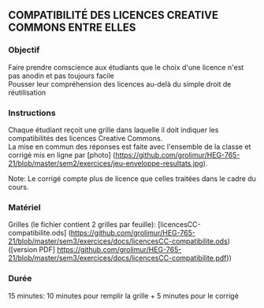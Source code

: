 ## COMPATIBILITÉ DES LICENCES CREATIVE COMMONS ENTRE ELLES

### Objectif
Faire prendre comscience aux étudiants que le choix d'une licence n'est pas anodin et pas toujours facile   
Pousser leur compréhension des licences au-delà du simple droit de réutilisation   

### Instructions
Chaque étudiant reçoit une grille dans laquelle il doit indiquer les compatibilités des licences Creative Commons.   
La mise en commun des réponses est faite avec l'ensemble de la classe et corrigé mis en ligne par [photo] (https://github.com/grolimur/HEG-765-21/blob/master/sem2/exercices/jeu-enveloppe-resultats.jpg).  

Note: Le corrigé compte plus de licence que celles traitées dans le cadre du cours.

### Matériel
Grilles (le fichier contient 2 grilles par feuille): [licencesCC-compatibilite.ods] (https://github.com/grolimur/HEG-765-21/blob/master/sem3/exercices/docs/licencesCC-compatibilite.ods) ([version PDF] https://github.com/grolimur/HEG-765-21/blob/master/sem3/exercices/docs/licencesCC-compatibilite.pdf))   

### Durée
15 minutes:
10 minutes pour remplir la grille + 5 minutes pour le corrigé   
